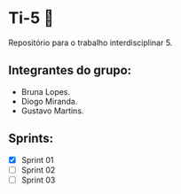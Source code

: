 # Ti-5 🚀
Repositório para o trabalho interdisciplinar 5.

## Integrantes do grupo:
 - Bruna Lopes.
 - Diogo Miranda.
 - Gustavo Martins.

## Sprints:     
 - [x] Sprint 01 
 - [ ] Sprint 02 
 - [ ] Sprint 03 